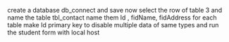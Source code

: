 <!-- apply html and php within the Xammp folder/htdocs -->
<!-- run xammp and open phpmyadmin datadase -->
create a database db_connect and save
now select the row of table 3 and name the table tbl_contact
name them Id , fidName, fidAddress for each table
make Id primary key to disable multiple data of same types and run the student form with local host
